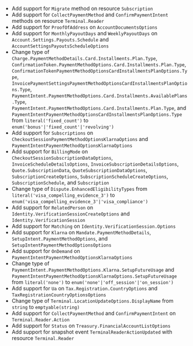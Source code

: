 * Add support for `Migrate` method on resource `Subscription`
* Add support for `CollectPaymentMethod` and `ConfirmPaymentIntent` methods on resource `Terminal.Reader`
* Add support for `ProofOfAddress` on `AccountDocumentsOptions`
* Add support for `MonthlyPayoutDays` and `WeeklyPayoutDays` on `Account.Settings.Payouts.Schedule` and `AccountSettingsPayoutsScheduleOptions`
* Change type of `Charge.PaymentMethodDetails.Card.Installments.Plan.Type`, `ConfirmationToken.PaymentMethodOptions.Card.Installments.Plan.Type`, `ConfirmationTokenPaymentMethodOptionsCardInstallmentsPlanOptions.Type`, `InvoicePaymentSettingsPaymentMethodOptionsCardInstallmentsPlanOptions.Type`, `PaymentIntent.PaymentMethodOptions.Card.Installments.AvailablePlans.Type`, `PaymentIntent.PaymentMethodOptions.Card.Installments.Plan.Type`, and `PaymentIntentPaymentMethodOptionsCardInstallmentsPlanOptions.Type` from `literal('fixed_count')` to `enum('bonus'|'fixed_count'|'revolving')`
* Add support for `Subscriptions` on `CheckoutSessionPaymentMethodOptionsKlarnaOptions` and `PaymentIntentPaymentMethodOptionsKlarnaOptions`
* Add support for `BillingMode` on `CheckoutSessionSubscriptionDataOptions`, `InvoiceScheduleDetailsOptions`, `InvoiceSubscriptionDetailsOptions`, `Quote.SubscriptionData`, `QuoteSubscriptionDataOptions`, `SubscriptionCreateOptions`, `SubscriptionScheduleCreateOptions`, `SubscriptionSchedule`, and `Subscription`
* Change type of `Dispute.EnhancedEligibilityTypes` from `literal('visa_compelling_evidence_3')` to `enum('visa_compelling_evidence_3'|'visa_compliance')`
* Add support for `RelatedPerson` on `Identity.VerificationSessionCreateOptions` and `Identity.VerificationSession`
* Add support for `Matching` on `Identity.VerificationSession.Options`
* Add support for `Klarna` on `Mandate.PaymentMethodDetails`, `SetupIntent.PaymentMethodOptions`, and `SetupIntentPaymentMethodOptionsOptions`
* Add support for `OnDemand` on `PaymentIntentPaymentMethodOptionsKlarnaOptions`
* Change type of `PaymentIntent.PaymentMethodOptions.Klarna.SetupFutureUsage` and `PaymentIntentPaymentMethodOptionsKlarnaOptions.SetupFutureUsage` from `literal('none')` to `enum('none'|'off_session'|'on_session')`
* Add support for `Ua` on `Tax.Registration.CountryOptions` and `TaxRegistrationCountryOptionsOptions`
* Change type of `Terminal.LocationUpdateOptions.DisplayName` from `string` to `emptyable(string)`
* Add support for `CollectPaymentMethod` and `ConfirmPaymentIntent` on `Terminal.Reader.Action`
* Add support for `Status` on `Treasury.FinancialAccountListOptions`
* Add support for snapshot event `TerminalReaderActionUpdated` with resource `Terminal.Reader`